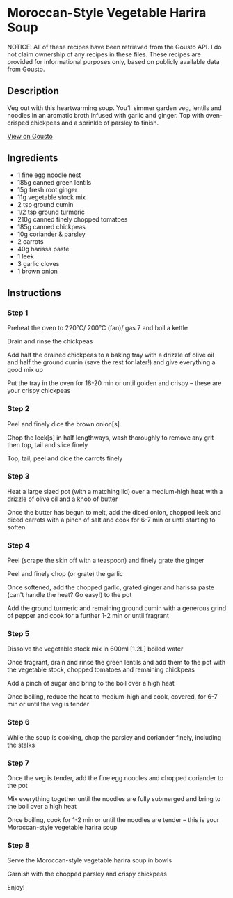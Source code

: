 # Moroccan-Style Vegetable Harira Soup

NOTICE: All of these recipes have been retrieved from the Gousto API. I do not claim ownership of any recipes in these files. These recipes are provided for informational purposes only, based on publicly available data from Gousto.

## Description

Veg out with this heartwarming soup. You’ll simmer garden veg, lentils and noodles in an aromatic broth infused with garlic and ginger. Top with oven-crisped chickpeas and a sprinkle of parsley to finish. 

[View on Gousto](https://www.gousto.co.uk/recipes/cookbook/moroccan-style-vegetable-harira-soup)

## Ingredients

- 1 fine egg noodle nest
- 185g canned green lentils
- 15g fresh root ginger
- 11g vegetable stock mix
- 2 tsp ground cumin
- 1/2 tsp ground turmeric
- 210g canned finely chopped tomatoes
- 185g canned chickpeas
- 10g coriander & parsley
- 2 carrots
- 40g harissa paste
- 1 leek
- 3 garlic cloves
- 1 brown onion

## Instructions


### Step 1

Preheat the oven to 220°C/ 200°C (fan)/ gas 7 and boil a kettle

Drain and rinse the chickpeas

Add half the drained chickpeas to a baking tray with a drizzle of olive oil and half the ground cumin (save the rest for later!) and give everything a good mix up

Put the tray in the oven for 18-20 min or until golden and crispy – these are your crispy chickpeas


### Step 2

Peel and finely dice the brown onion<span class="text-danger">[s]</span>

Chop the leek<span class="text-danger">[s]</span> in half lengthways, wash thoroughly to remove any grit then top, tail and slice finely

Top, tail, peel and dice the carrots finely


### Step 3

Heat a large sized pot (with a matching lid) over a medium-high heat with a drizzle of olive oil and a knob of butter

Once the butter has begun to melt, add the diced onion, chopped leek and diced carrots with a pinch of salt and cook for 6-7 min or until starting to soften


### Step 4

Peel (scrape the skin off with a teaspoon) and finely grate the ginger

Peel and finely chop (or grate) the garlic

Once softened, add the chopped garlic, grated ginger and harissa paste (can't handle the heat? Go easy!) to the pot

Add the ground turmeric and remaining ground cumin with a generous grind of pepper and cook for a further 1-2 min or until fragrant


### Step 5

Dissolve the vegetable stock mix in 600ml<span class="text-danger"> [1.2L] </span>boiled water

Once fragrant, drain and rinse the green lentils and add them to the pot with the vegetable stock, chopped tomatoes and remaining chickpeas

Add a pinch of sugar and bring to the boil over a high heat

Once boiling, reduce the heat to medium-high and cook, covered, for 6-7 min or until the veg is tender


### Step 6

While the soup is cooking, chop the parsley and coriander finely, including the stalks


### Step 7

Once the veg is tender, add the fine egg noodles and chopped coriander to the pot

Mix everything together until the noodles are fully submerged and bring to the boil over a high heat

Once boiling, cook for 1-2 min or until the noodles are tender – this is your Moroccan-style vegetable harira soup

### Step 8

Serve the Moroccan-style vegetable harira soup in bowls

Garnish with the chopped parsley and crispy chickpeas

Enjoy!

